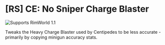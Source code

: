 # [RS] CE: No Sniper Charge Blaster

![Supports RimWorld 1.1](https://img.shields.io/static/v1?label=RimWorld&message=1.1&color=orange&style=flat-square)

Tweaks the Heavy Charge Blaster used by Centipedes to be less accurate - primarily by copying minigun accuracy stats.
